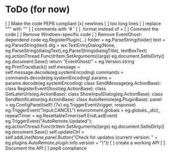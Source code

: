 
# ToDo (for now)

[ ] Make the code PEP8 compliant
    [x] newlines
    [ ] too long lines
    [ ] replace "\"" with '"'
    [ ] comments with '# '
    [ ] .format instead of +
[ ] Comment the code
[ ] Remove Windows-specific code
[ ] Remove EventGhost-dependend code
    eg.RegisterPlugin(...)
    folder = eg.ParseString(folder)
    text = eg.ParseString(text)
    dlg = wx.TextEntryDialog(None, eg.ParseString(dialogText),eg.ParseString(dialogTitle), textBoxText)
    eg.actionThread.Func(trItem.SetArguments)(args)
    eg.document.SetIsDirty()
    eg.document.Save()
    return "EventGhost/" + eg.Version.string
    eg.PrintTraceback()
    self.message = self.message.decode(eg.systemEncoding)
    commands = commands.decode(eg.systemEncoding)
    params = params.decode(eg.systemEncoding)
    class SendMessage(eg.ActionBase):
    class RegisterEventGhost(eg.ActionBase):
    class GetLaterUrls(eg.ActionBase):
    class ShowInputDialog(eg.ActionBase):
    class SendNotification(eg.ActionBase):
    class AutoRemote(eg.PluginBase):
    panel = eg.ConfigPanel(self) (7x)
    eg.TriggerEvent(trigger, response)
    eg.TriggerEvent("Input.CANCEL")
    environment.globals = eg.globals.\__dict__
    repeatTimer = eg.ResettableTimer(self.EndLastEvent)
    eg.TriggerEvent("AutoRemote.Updated");
    eg.actionThread.Func(trItem.SetArguments)(args)
    eg.document.SetIsDirty()
    eg.document.Save()
    self.updateCtrl = self.addLine(None,panel.Button("Check for updates (current version: " + eg.plugins.AutoRemote.plugin.info.version + ")"))
[ ] create a working API
[ ] Document the API
[ ] pep8 compliance
